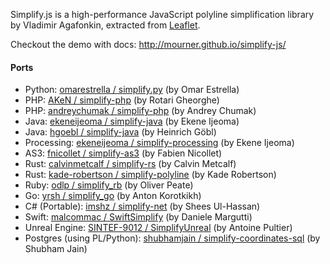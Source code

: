 Simplify.js is a high-performance JavaScript polyline simplification library by Vladimir Agafonkin, extracted from [Leaflet](http://leafletjs.com).

Checkout the demo with docs: http://mourner.github.io/simplify-js/

#### Ports

 * Python: [omarestrella / simplify.py](https://github.com/omarestrella/simplify.py) (by Omar Estrella)
 * PHP: [AKeN / simplify-php](https://github.com/AKeN/simplify-php) (by Rotari Gheorghe)
 * PHP: [andreychumak / simplify-php](https://github.com/andreychumak/simplify-php) (by Andrey Chumak)
 * Java: [ekeneijeoma / simplify-java](https://github.com/ekeneijeoma/simplify-java) (by Ekene Ijeoma)
 * Java: [hgoebl / simplify-java](https://github.com/hgoebl/simplify-java) (by Heinrich Göbl)
 * Processing: [ekeneijeoma / simplify-processing](https://github.com/ekeneijeoma/simplify-processing) (by Ekene Ijeoma)
 * AS3: [fnicollet / simplify-as3](https://github.com/fnicollet/simplify-as3) (by Fabien Nicollet)
 * Rust: [calvinmetcalf / simplify-rs](https://github.com/calvinmetcalf/simplify-rs) (by Calvin Metcalf)
 * Rust: [kade-robertson / simplify-polyline](https://github.com/kade-robertson/simplify-polyline) (by Kade Robertson)
 * Ruby: [odlp / simplify_rb](https://github.com/odlp/simplify_rb) (by Oliver Peate)
 * Go: [yrsh / simplify_go](https://github.com/yrsh/simplify-go) (by Anton Korotkikh)
 * C# (Portable): [imshz / simplify-net](https://github.com/imshz/simplify-net) (by Shees Ul-Hassan)
 * Swift: [malcommac / SwiftSimplify](https://github.com/malcommac/SwiftSimplify) (by Daniele Margutti)
 * Unreal Engine: [SINTEF-9012 / SimplifyUnreal](https://github.com/SINTEF-9012/SimplifyUnreal) (by Antoine Pultier)
 * Postgres (using PL/Python): [shubhamjain / simplify-coordinates-sql](https://github.com/shubhamjain/simplify-coordinates-sql) (by Shubham Jain)
